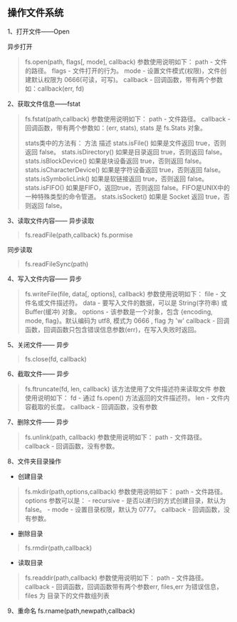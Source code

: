 ## 操作文件系统
1、打开文件——Open

异步打开
> fs.open(path, flags[, mode], callback)
>参数使用说明如下：
path - 文件的路径。
flags - 文件打开的行为。
mode - 设置文件模式(权限)，文件创建默认权限为 0666(可读，可写)。
callback - 回调函数，带有两个参数如：callback(err, fd)


2、获取文件信息——fstat
> fs.fstat(path,callback)
>参数使用说明如下：
path - 文件路径。
callback - 回调函数，带有两个参数如：(err, stats), stats 是 fs.Stats 对象。
>
>stats类中的方法有：
方法	描述
stats.isFile()	如果是文件返回 true，否则返回 false。
stats.isDirectory()	如果是目录返回 true，否则返回 false。
stats.isBlockDevice()	如果是块设备返回 true，否则返回 false。
stats.isCharacterDevice()	如果是字符设备返回 true，否则返回 false。
stats.isSymbolicLink()	如果是软链接返回 true，否则返回 false。
stats.isFIFO()	如果是FIFO，返回true，否则返回 false。FIFO是UNIX中的一种特殊类型的命令管道。
stats.isSocket()	如果是 Socket 返回 true，否则返回 false。

3、读取文件内容——
 异步读取
> fs.readFile(path,callback)
> fs.pormise 

同步读取
> fs.readFileSync(path)

4、写入文件内容——
异步
>fs.writeFile(file, data[, options], callback)
>参数使用说明如下：
file - 文件名或文件描述符。
data - 要写入文件的数据，可以是 String(字符串) 或 Buffer(缓冲) 对象。
options - 该参数是一个对象，包含 {encoding, mode, flag}。默认编码为 utf8, 模式为 0666 , flag 为 'w'
callback - 回调函数，回调函数只包含错误信息参数(err)，在写入失败时返回。


5、关闭文件——
异步
> fs.close(fd, callback)


6、截取文件——
异步
> fs.ftruncate(fd, len, callback)
该方法使用了文件描述符来读取文件
> 参数使用说明如下：
fd - 通过 fs.open() 方法返回的文件描述符。
len - 文件内容截取的长度。
callback - 回调函数，没有参数

7、删除文件——
异步
> fs.unlink(path, callback)
> 参数使用说明如下：
path - 文件路径。
callback - 回调函数，没有参数。


8、文件夹目录操作
- 创建目录
> fs.mkdir(path,options,callback)
> 参数使用说明如下：
path - 文件路径。
options 参数可以是：
    - recursive - 是否以递归的方式创建目录，默认为 false。
    - mode - 设置目录权限，默认为 0777。
callback - 回调函数，没有参数。

- 删除目录
> fs.rmdir(path,callback)

- 读取目录
> fs.readdir(path,callback)
>参数使用说明如下：
path - 文件路径。
callback - 回调函数，回调函数带有两个参数err, files,err 为错误信息，files 为 目录下的文件数组列表

9、重命名
fs.rname(path,newpath,callback)